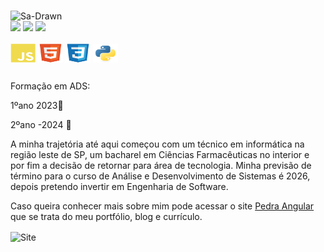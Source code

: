 ## 
<img align="center" alt="Sa-Drawn"   src="https://cdn.discordapp.com/attachments/1160307536470233233/1163889044720201870/Ola_Tamanho_original.gif?ex=660c3e24&is=65f9c924&hm=68d5b751d8e14f0a7728cb0034ca17abb5b80aee73d81e340a10396577f4d359&">
<div> 
  <a href="https://www.instagram.com/sa_mariha/" target="_blank"><img src="https://img.shields.io/badge/-Instagram-%23E4405F?style=for-the-badge&logo=instagram&logoColor=white" target="_blank"></a>
  <a href = "mailto:sabrinammgs@gmail.com"><img src="https://img.shields.io/badge/-Gmail-%23333?style=for-the-badge&logo=gmail&logoColor=white" target="_blank"></a>
  <a href="[www.linkedin.com/in/sabrina-mariha](https://www.linkedin.com/in/sabrina-mariha/)" target="_blank"><img src="https://img.shields.io/badge/-LinkedIn-%230077B5?style=for-the-badge&logo=linkedin&logoColor=white" target="_blank"></a> 
  <div style="display: inline_block"><br>
  <img align="center" alt="Rafa-Js" height="30" width="40" src="https://raw.githubusercontent.com/devicons/devicon/master/icons/javascript/javascript-plain.svg">
  <img align="center" alt="Rafa-HTML" height="30" width="40" src="https://raw.githubusercontent.com/devicons/devicon/master/icons/html5/html5-original.svg">
  <img align="center" alt="Rafa-CSS" height="30" width="40" src="https://raw.githubusercontent.com/devicons/devicon/master/icons/css3/css3-original.svg">
  <img align="center" alt="Rafa-Python" height="30" width="40" src="https://raw.githubusercontent.com/devicons/devicon/master/icons/python/python-original.svg">
</div>

##
Formação em ADS:

1ºano  2023🌱

2ºano -2024 :herb:

A minha trajetória até aqui começou com um técnico em informática na região leste de SP, um bacharel em Ciências Farmacêuticas no interior e por fim a decisão de retornar para área de tecnologia. Minha previsão de término para o curso de Análise e Desenvolvimento de Sistemas é 2026, depois pretendo invertir em Engenharia de Software.

Caso queira conhecer mais sobre mim pode acessar o site <a href="sabrinamariha.com.br">Pedra Angular</a> que se trata do meu portfólio, blog e currículo.

<img align="center" alt="Site" src="https://media.discordapp.net/attachments/1160307536470233233/1222689816185933965/image.png?ex=661721a0&is=6604aca0&hm=066b3e8d8d81246764467bdd6a03181ec035dd83c8e8dde794583b867b0eacad&=&format=webp&quality=lossless&width=1025&height=471">



##


